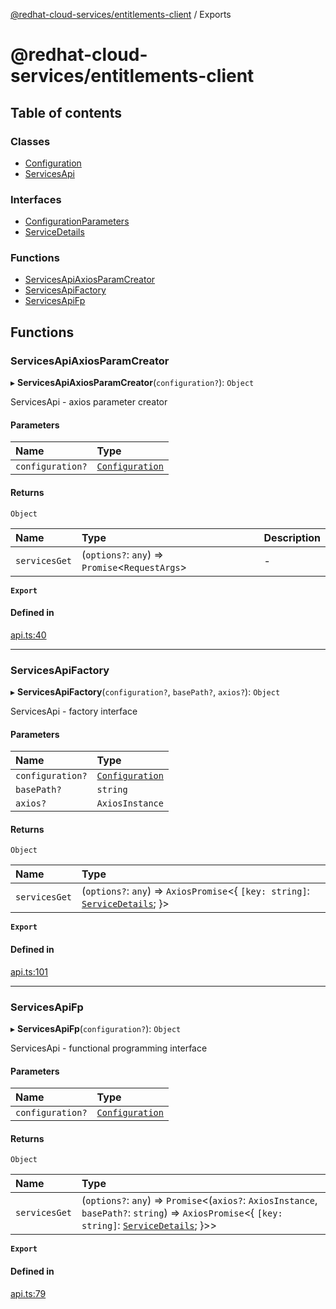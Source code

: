 [@redhat-cloud-services/entitlements-client](README.md) / Exports

# @redhat-cloud-services/entitlements-client

## Table of contents

### Classes

- [Configuration](classes/Configuration.md)
- [ServicesApi](classes/ServicesApi.md)

### Interfaces

- [ConfigurationParameters](interfaces/ConfigurationParameters.md)
- [ServiceDetails](interfaces/ServiceDetails.md)

### Functions

- [ServicesApiAxiosParamCreator](modules.md#servicesapiaxiosparamcreator)
- [ServicesApiFactory](modules.md#servicesapifactory)
- [ServicesApiFp](modules.md#servicesapifp)

## Functions

### ServicesApiAxiosParamCreator

▸ **ServicesApiAxiosParamCreator**(`configuration?`): `Object`

ServicesApi - axios parameter creator

#### Parameters

| Name | Type |
| :------ | :------ |
| `configuration?` | [`Configuration`](classes/Configuration.md) |

#### Returns

`Object`

| Name | Type | Description |
| :------ | :------ | :------ |
| `servicesGet` | (`options?`: `any`) => `Promise`\<`RequestArgs`\> | - |

**`Export`**

#### Defined in

[api.ts:40](https://github.com/RedHatInsights/javascript-clients/blob/main/packages/entitlements/api.ts#L40)

___

### ServicesApiFactory

▸ **ServicesApiFactory**(`configuration?`, `basePath?`, `axios?`): `Object`

ServicesApi - factory interface

#### Parameters

| Name | Type |
| :------ | :------ |
| `configuration?` | [`Configuration`](classes/Configuration.md) |
| `basePath?` | `string` |
| `axios?` | `AxiosInstance` |

#### Returns

`Object`

| Name | Type |
| :------ | :------ |
| `servicesGet` | (`options?`: `any`) => `AxiosPromise`\<\{ `[key: string]`: [`ServiceDetails`](interfaces/ServiceDetails.md);  }\> |

**`Export`**

#### Defined in

[api.ts:101](https://github.com/RedHatInsights/javascript-clients/blob/main/packages/entitlements/api.ts#L101)

___

### ServicesApiFp

▸ **ServicesApiFp**(`configuration?`): `Object`

ServicesApi - functional programming interface

#### Parameters

| Name | Type |
| :------ | :------ |
| `configuration?` | [`Configuration`](classes/Configuration.md) |

#### Returns

`Object`

| Name | Type |
| :------ | :------ |
| `servicesGet` | (`options?`: `any`) => `Promise`\<(`axios?`: `AxiosInstance`, `basePath?`: `string`) => `AxiosPromise`\<\{ `[key: string]`: [`ServiceDetails`](interfaces/ServiceDetails.md);  }\>\> |

**`Export`**

#### Defined in

[api.ts:79](https://github.com/RedHatInsights/javascript-clients/blob/main/packages/entitlements/api.ts#L79)
